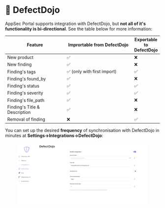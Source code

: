 # 👾 DefectDojo

AppSec Portal supports integration with DefectDojo, but **not all of it's functionality is bi-directional**. See the table below for more information:

<table><thead><tr><th width="230.33333333333331">Feature</th><th width="267">Imprortable from DefectDojo</th><th>Exportable to DefectDojo</th></tr></thead><tbody><tr><td>New product</td><td>✅</td><td>❌</td></tr><tr><td>New finding</td><td>✅</td><td>❌</td></tr><tr><td>Finding's tags</td><td>✅  (only with first import)</td><td>✅</td></tr><tr><td>Finding's found_by</td><td>✅</td><td>❌ </td></tr><tr><td>Finding's status</td><td>✅</td><td>✅</td></tr><tr><td>Finding's severity</td><td>✅</td><td>✅</td></tr><tr><td>Finding's file_path</td><td>✅</td><td>❌ </td></tr><tr><td>Finding's Title &#x26; Description</td><td>✅</td><td>❌ </td></tr><tr><td>Removal of finding</td><td>❌ </td><td>✅</td></tr></tbody></table>

You can set up the desired **frequency** of synchronisation with DefectDojo in minutes at **Settings→Integrations→DefectDojo**:

<figure><img src="../.gitbook/assets/Screenshot 2023-02-24 at 13.09.20.png" alt=""><figcaption></figcaption></figure>

